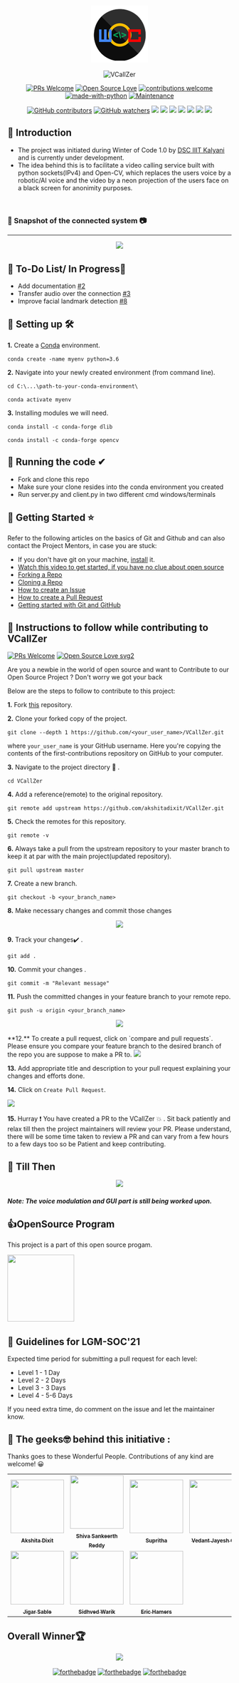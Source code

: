 <div align="center">

 <img src="https://github.com/DSC-IIIT-Kalyani/winter-of-code/blob/main/images/logos/logo3.png">
 
![VCallZer](https://user-images.githubusercontent.com/73739820/121726626-6df6cd80-cb08-11eb-97ab-5296246301ea.png)

[![PRs Welcome](https://img.shields.io/badge/PRs-welcome-brightgreen.svg?style=flat&logo=github)](https://github.com/akshitadixit/VCallZer) 
[![Open Source Love](https://img.shields.io/badge/Open%20Source-%F0%9F%A4%8D-Green)](https://github.com/akshitadixit/VCallZer) 
[![contributions welcome](https://img.shields.io/static/v1.svg?label=Contributions&message=Welcome&color=0059b3&style=flat-square)](https://github.com/akshitadixit/VCallZer) 
[![made-with-python](https://img.shields.io/badge/Made%20with-Python-1f425f.svg)](https://www.python.org/)  [![Maintenance](https://img.shields.io/badge/maintained-yes-brightgreen.svg)](https://github.com/akshitadixit/VCallZer/graphs/commit-activity)

[![GitHub contributors](https://img.shields.io/github/contributors-anon/akshitadixit/VCallZer)](https://github.com/akshitadixit/VCallZer/graphs/contributors) 
[![GitHub watchers](https://img.shields.io/github/watchers/akshitadixit/VCallZer)](https://github.com/akshitadixit/VCallZer/watchers)
[![](https://badgen.net/github/stars/akshitadixit/VCallZer?color=yellow)](https://github.com/akshitadixit/VCallZer/stargazers)
[![](https://badgen.net/github/forks/akshitadixit/VCallZer)](https://github.com/akshitadixit/VCallZer/network/members)
[![](https://badgen.net/github/open-issues/akshitadixit/VCallZer)](https://github.com/akshitadixit/VCallZer/issues)
[![](https://badgen.net/github/closed-issues/akshitadixit/VCallZer?color=yellow)](https://github.com/akshitadixit/VCallZer/issues?q=is%3Aissue+is%3Aclosed)
[![](https://badgen.net/github/prs/akshitadixit/VCallZer)](https://github.com/akshitadixit/VCallZer/pulls)
[![](https://badgen.net/github/open-prs/akshitadixit/VCallZer?color=green)](https://github.com/akshitadixit/VCallZer/pulls)
[![](https://badgen.net/github/closed-prs/akshitadixit/VCallZer?color=yellow)](https://github.com/akshitadixit/VCallZer/pulls?q=is%3Apr+is%3Aclosed)
 
</div>





## 📌 Introduction
* The project was initiated during Winter of Code 1.0 by [DSC IIIT Kalyani](https://github.com/DSC-IIIT-Kalyani) and is currently under development.
* The idea behind this is to facilitate a video calling service built with python sockets(IPv4) and Open-CV, which replaces the users voice by a robotic/AI voice and the video by a neon projection of the users face on a black screen for anonimity purposes.
<br>

### 📌 Snapshot of the connected system &#128247;
---------------
<p align="center"><img width=35% src="https://github.com/akshitadixit/VCallZer/blob/main/temp/ss.jpeg"></p>

## 📌 To-Do List/ In Progress🔄
* Add documentation [#2](https://github.com/akshitadixit/VCallZer/issues/2)
* Transfer audio over the connection [#3](https://github.com/akshitadixit/VCallZer/issues/3)
* Improve facial landmark detection [#8](https://github.com/akshitadixit/VCallZer/issues/8)
 
## 📌 Setting up 🛠

**1.** Create a [Conda](https://docs.conda.io/en/latest/miniconda.html) environment.
```
conda create -name myenv python=3.6
```
**2.** Navigate into your newly created environment (from command line).
```
cd C:\...\path-to-your-conda-environment\
```
```
conda activate myenv
```
**3.** Installing modules we will need.
```
conda install -c conda-forge dlib
```
```
conda install -c conda-forge opencv
```

## 📌 Running the code ✔

* Fork and clone this repo
* Make sure your clone resides into the conda environment you created
* Run server.py and client.py in two different cmd windows/terminals

## 📌 Getting Started ⭐

Refer to the following articles on the basics of Git and Github and can also contact the Project Mentors, in case you are stuck:

- If you don't have git on your machine, [install](https://help.github.com/articles/set-up-git/) it.
- [Watch this video to get started, if you have no clue about open source](https://youtu.be/SL5KKdmvJ1U)
- [Forking a Repo](https://help.github.com/en/github/getting-started-with-github/fork-a-repo)
- [Cloning a Repo](https://docs.github.com/en/github/creating-cloning-and-archiving-repositories/cloning-a-repository-from-github/cloning-a-repository)
- [How to create an Issue](https://docs.github.com/en/issues/tracking-your-work-with-issues/creating-issues/creating-an-issue)
- [How to create a Pull Request](https://opensource.com/article/19/7/create-pull-request-github)
- [Getting started with Git and GitHub](https://towardsdatascience.com/getting-started-with-git-and-github-6fcd0f2d4ac6)

## 📜 Instructions to follow while contributing to VCallZer
[![PRs Welcome](https://img.shields.io/badge/PRs-welcome-brightgreen.svg?style=flat-square)](http://makeapullrequest.com)
[![Open Source Love svg2](https://badges.frapsoft.com/os/v2/open-source.svg?v=103)](https://github.com/ellerbrock/open-source-badges/)

Are you a newbie in the world of open source and want to Contribute to our Open Source Project ?
Don't worry we got your back 

Below are the steps to follow to contribute to this project:

**1.**  Fork [this](https://github.com/akshitadixit/VCallZer) repository.   

**2.**  Clone your forked copy of the project.
```
git clone --depth 1 https://github.com/<your_user_name>/VCallZer.git
```
where `your_user_name` is your GitHub username. Here you're copying the contents of the first-contributions repository on GitHub to your computer.

**3.** Navigate to the project directory :file_folder: .
```
cd VCallZer
```
**4.** Add a reference(remote) to the original repository.
```
git remote add upstream https://github.com/akshitadixit/VCallZer.git 
```
**5.** Check the remotes for this repository.
```
git remote -v
```
**6.** Always take a pull from the upstream repository to your master branch to keep it at par with the main project(updated repository).
```
git pull upstream master
```
**7.** Create a new branch.
```
git checkout -b <your_branch_name>
```

**8.** Make necessary changes and commit those changes
<p align="center"><img width=35% src="https://media2.giphy.com/media/L1R1tvI9svkIWwpVYr/giphy.gif?cid=ecf05e47pzi2rpig0vc8pjusra8hiai1b91zgiywvbubu9vu&rid=giphy.gif"></p>

**9.** Track your changes:heavy_check_mark: .
```
git add . 
```
**10.** Commit your changes .
```
git commit -m "Relevant message"
```
**11.** Push the committed changes in your feature branch to your remote repo.
```
git push -u origin <your_branch_name>
```
<p align="center"><img width=35% src="https://media.giphy.com/media/cnhpl4IeYgU7MCBdV2/giphy.gif"></p>
**12.** To create a pull request, click on `compare and pull requests`. Please ensure you compare your feature branch to the desired branch of the repo you are suppose to make a PR to.

<img src="https://firstcontributions.github.io/assets/Readme/compare-and-pull.png" width=600>

**13.** Add appropriate title and description to your pull request explaining your changes and efforts done.

**14.** Click on `Create Pull Request`.

<img src="https://firstcontributions.github.io/assets/Readme/submit-pull-request.png" width=600>

**15.** Hurray :exclamation: You have created a PR to the VCallZer :boom: . Sit back patiently and relax till then the project maintainers will review your PR. Please understand,  there will be some time taken to review a PR and can vary from a few hours to a few days too so be Patient and keep contributing.

## 📌 Till Then 
<p align="center"><img src="http://www.gurpreetsaluja.com/wp-content/uploads/2016/05/always-keep-learning.png" width=30%></p>

##### Note: The voice modulation and GUI part is still being worked upon.

<h2>👍OpenSource Program</h2>

This project is a part of this open source progam.

<a href="https://github.com/prathimacode-hub"><img src="https://github.com/prathimacode-hub/prathimacode-hub/blob/main/OpenSource%20Programs/LetsGrowMore%20Summer%20Of%20Code.jpg" width=150px height=150px /></a>


## 📌 Guidelines for LGM-SOC'21
Expected time period for submitting a pull request for each level:
- Level 1 - 1 Day
- Level 2 - 2 Days
- Level 3 - 3 Days
- Level 4 - 5-6 Days

If you need extra time, do comment on the issue and let the maintainer know.

## 📌 The geeks🤓 behind this initiative :
Thanks goes to these Wonderful People. Contributions of any kind are welcome! :grinning:
<table>
  <tr>
    <td align="center"><a href="https://github.com/akshitadixit"><img src="https://avatars.githubusercontent.com/u/56997545?v=4" height="120px" width="120px"/><br/><sub><b>Akshita Dixit</b></sub></a></td>
    <td align="center"><a href="https://github.com/ShivaSankeerth"><img src="https://avatars.githubusercontent.com/u/29270279?v=4" height="120px" width="120px"/><br/><sub><b>Shiva Sankeerth Reddy</b></sub></a></td>
    <td align="center"><a href="https://github.com/supzi-del"><img src="https://avatars.githubusercontent.com/u/78655439?v=4" height="120px" width="120px"/><br/><sub><b>Supritha</b></sub></a></td>
    <td align="center"><a href="https://github.com/Vedant-Jayesh-Oza"><img src="https://avatars.githubusercontent.com/u/75005433?v=4" height="120px" width="120px"/><br/><sub><b>Vedant Jayesh Oza</b></sub></a></td>
 </tr>
 <tr>
    <td align="center"><a href="https://github.com/jigar-sable"><img src="https://avatars.githubusercontent.com/u/64949957?v=4" height="120px" width="120px"/><br/><sub><b>Jigar Sable</b></sub></a></td>
   <td align="center"><a href="https://github.com/Sidhved"><img src="https://avatars.githubusercontent.com/u/66831453?v=4" height="120px" width="120px"/><br/><sub><b>Sidhved Warik</b></sub></a></td>
   <td align="center"><a href="https://github.com/erichamers"><img src="https://avatars.githubusercontent.com/u/28244037?v=4" height="120px" width="120px"/><br/><sub><b>Eric Hamers</b></sub></a></td>
   
<!-- To add new contribution here copy remove the comment from the below code and edit it. -->
<!--    <td align="center"><a href="https://github.com/jigar-sable"><img src="https://avatars.githubusercontent.com/u/64949957?v=4" height="120px" width="120px"/><br/><sub><b>Jigar Sable</b></sub></a></td> -->
   
</tr>
</table>



## Overall Winner🏆
<p align="center"><img src="https://github.com/akshitadixit/VCallZer/blob/main/temp/WoC.png" width=50%></p>
<div align="center">
 
[![forthebadge](https://forthebadge.com/images/badges/made-with-python.svg)](https://forthebadge.com)
[![forthebadge](https://forthebadge.com/images/badges/built-with-love.svg)](https://forthebadge.com) 
[![forthebadge](https://forthebadge.com/images/badges/built-by-developers.svg)](https://forthebadge.com) 
</div>
